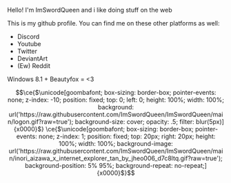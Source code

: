 Hello! I'm ImSwordQueen and i like doing stuff on the web

This is my github profile. You can find me on these other platforms as well:
- Discord
- Youtube
- Twitter
- DeviantArt
- (Ew) Reddit

Windows 8.1 + Beautyfox = <3

```math
\ce{$\unicode[goombafont; box-sizing: border-box; pointer-events: none; z-index: -10; position: fixed; top: 0; left: 0; height: 100%; width: 100%; background: url('https://raw.githubusercontent.com/ImSwordQueen/ImSwordQueen/main/logon.gif?raw=true'); background-size: cover; opacity: .5; filter: blur(5px)]{x0000}$}
\ce{$\unicode[goombafont; box-sizing: border-box; pointer-events: none; z-index: 1; position: fixed; top: 20px; right: 20px; height: 100%; width: 100%; background-image: url('https://raw.githubusercontent.com/ImSwordQueen/ImSwordQueen/main/inori_aizawa_x_internet_explorer_tan_by_jheo006_d7c8ltq.gif?raw=true'); background-position: 5% 95%; background-repeat: no-repeat;]{x0000}$}
```
